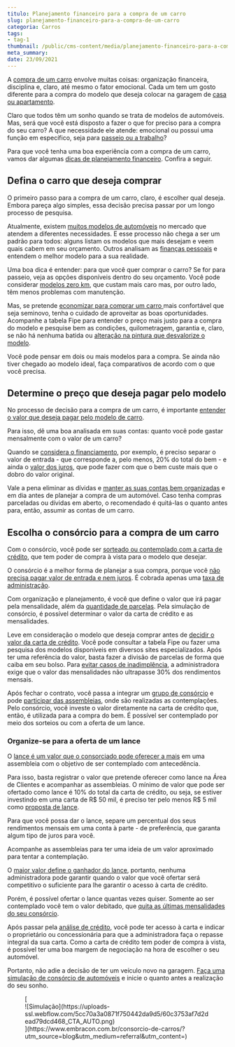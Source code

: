 ```yaml
---
titulo: Planejamento financeiro para a compra de um carro
slug: planejamento-financeiro-para-a-compra-de-um-carro
categoria: Carros
tags:
- tag-1
thumbnail: /public/cms-content/media/planejamento-financeiro-para-a-compra-de-um-carro.jpg
meta_summary: 
date: 23/09/2021
---
```

A [compra de um carro](https://www.embracon.com.br/blog/pensando-em-comprar-um-carro-saiba-o-que-levar-em-consideracao) envolve muitas coisas: organização financeira, disciplina e, claro, até mesmo o fator emocional. Cada um tem um gosto diferente para a compra do modelo que deseja colocar na garagem de [casa ou apartamento](https://www.embracon.com.br/blog/casa-ou-apartamento-qual-a-melhor-escolha-para-voce).

Claro que todos têm um sonho quando se trata de modelos de automóveis. Mas, será que você está disposto a fazer o que for preciso para a compra do seu carro? A que necessidade ele atende: emocional ou possui uma função em específico, seja para [passeio ou a trabalho](https://www.embracon.com.br/blog/carro-de-passeio-como-escolher-a-melhor-opcao)?

Para que você tenha uma boa experiência com a compra de um carro, vamos dar algumas [dicas de planejamento financeiro](https://www.embracon.com.br/blog/planejamento-financeiro-um-guia-para-as-financas-nao-sairem-de-controle). Confira a seguir.

Defina o carro que deseja comprar 
----------------------------------

O primeiro passo para a compra de um carro, claro, é escolher qual deseja. Embora pareça algo simples, essa decisão precisa passar por um longo processo de pesquisa.

Atualmente, existem [muitos modelos de automóveis](https://www.embracon.com.br/blog/os-4-modelos-de-carro-mais-esperados-para-2020) no mercado que atendem a diferentes necessidades. E esse processo não chega a ser um padrão para todos: alguns listam os modelos que mais desejam e veem quais cabem em seu orçamento. Outros analisam as [finanças pessoais](https://www.embracon.com.br/blog/financas-pessoais-o-que-e-vantagens-e-dicas-inovadoras) e entendem o melhor modelo para a sua realidade.

Uma boa dica é entender: para que você quer comprar o carro? Se for para passeio, veja as opções disponíveis dentro do seu orçamento. Você pode considerar [modelos zero km](https://www.embracon.com.br/blog/conquiste-seu-carro-zero-km-com-um-consorcio), que custam mais caro mas, por outro lado, têm menos problemas com manutenção.

Mas, se pretende [economizar para comprar um carro ](https://www.embracon.com.br/blog/como-comprar-um-carro-com-r-100-00-por-semana)mais confortável que seja seminovo, tenha o cuidado de aproveitar as boas oportunidades. Acompanhe a tabela Fipe para entender o preço mais justo para a compra do modelo e pesquise bem as condições, quilometragem, garantia e, claro, se não há nenhuma batida ou [alteração na pintura que desvalorize o modelo](https://www.embracon.com.br/blog/carro-seminovo-guia-completo-para-comprar).

Você pode pensar em dois ou mais modelos para a compra. Se ainda não tiver chegado ao modelo ideal, faça comparativos de acordo com o que você precisa.

Determine o preço que deseja pagar pelo modelo 
-----------------------------------------------

No processo de decisão para a compra de um carro, é importante [entender o valor que deseja pagar pelo modelo de carro](https://www.embracon.com.br/blog/saiba-qual-e-a-melhor-epoca-do-ano-para-comprar-um-carro-novo).

Para isso, dê uma boa analisada em suas contas: quanto você pode gastar mensalmente com o valor de um carro?

Quando se [considera o financiamento](https://www.embracon.com.br/blog/entenda-quais-sao-as-6-maiores-desvantagens-do-financiamento), por exemplo, é preciso separar o valor de entrada - que corresponde a, pelo menos, 20% do total do bem - e ainda o [valor dos juros](https://www.embracon.com.br/blog/como-os-juros-afetam-a-sua-vida), que pode fazer com que o bem custe mais que o dobro do valor original.

Vale a pena eliminar as dívidas e [manter as suas contas bem organizadas](https://www.embracon.com.br/blog/como-economizar-nas-contas-de-casa-em-tempos-de-crise-economica) e em dia antes de planejar a compra de um automóvel. Caso tenha compras parceladas ou dívidas em aberto, o recomendado é quitá-las o quanto antes para, então, assumir as contas de um carro.

Escolha o consórcio para a compra de um carro 
----------------------------------------------

Com o consórcio, você pode ser [sorteado ou contemplado com a carta de crédito](https://www.embracon.com.br/blog/quais-sao-as-formas-de-contemplacao), que tem poder de compra à vista para o modelo que desejar.

O consórcio é a melhor forma de planejar a sua compra, porque você [não precisa pagar valor de entrada e nem juros](https://www.embracon.com.br/blog/consorcio-nao-tem-juros-entenda). É cobrada apenas uma [taxa de administração](https://www.embracon.com.br/blog/como-funciona-a-taxa-de-administracao-de-um-consorcio).

Com organização e planejamento, é você que define o valor que irá pagar pela mensalidade, além da [quantidade de parcelas](https://www.embracon.com.br/conhecaoconsorcio/como-saber-quantas-parcelas-ja-paguei). Pela simulação de consórcio, é possível determinar o valor da carta de crédito e as mensalidades.

Leve em consideração o modelo que deseja comprar antes de [decidir o valor da carta de crédito](https://www.embracon.com.br/blog/o-que-e-a-carta-de-credito-como-funciona-e-como-usar). Você pode consultar a tabela Fipe ou fazer uma pesquisa dos modelos disponíveis em diversos sites especializados. Após ter uma referência do valor, basta fazer a divisão de parcelas de forma que caiba em seu bolso. Para [evitar casos de inadimplência](https://www.embracon.com.br/blog/nao-consigo-pagar-meu-consorcio-e-agora), a administradora exige que o valor das mensalidades não ultrapasse 30% dos rendimentos mensais.

Após fechar o contrato, você passa a integrar um [grupo de consórcio](https://www.embracon.com.br/conhecaoconsorcio/o-que-e-um-grupo-de-consorcio) e pode [participar das assembleias](https://www.embracon.com.br/blog/assembleia-de-consorcio-como-funciona), onde são realizadas as contemplações. Pelo consórcio, você investe o valor diretamente na carta de crédito que, então, é utilizada para a compra do bem. É possível ser contemplado por meio dos sorteios ou com a oferta de um lance.

### Organize-se para a oferta de um lance 

O [lance é um valor que o consorciado pode oferecer a mais](https://www.embracon.com.br/blog/como-fazer-oferta-de-lance-em-consorcio) em uma assembleia com o objetivo de ser contemplado com antecedência.

Para isso, basta registrar o valor que pretende oferecer como lance na Área de Clientes e acompanhar as assembleias. O mínimo de valor que pode ser ofertado como lance é 10% do total da carta de crédito, ou seja, se estiver investindo em uma carta de R$ 50 mil, é preciso ter pelo menos R$ 5 mil como [proposta de lance](https://www.embracon.com.br/blog/saiba-como-definir-o-valor-de-lance-para-ser-contemplado-mais-rapido).

Para que você possa dar o lance, separe um percentual dos seus rendimentos mensais em uma conta à parte - de preferência, que garanta algum tipo de juros para você.

Acompanhe as assembleias para ter uma ideia de um valor aproximado para tentar a contemplação.

O [maior valor define o ganhador do lance](https://www.embracon.com.br/blog/o-que-e-o-lance-livre), portanto, nenhuma administradora pode garantir quando o valor que você ofertar será competitivo o suficiente para lhe garantir o acesso à carta de crédito.

Porém, é possível ofertar o lance quantas vezes quiser. Somente ao ser contemplado você tem o valor debitado, que [quita as últimas mensalidades do seu consórcio](https://www.embracon.com.br/blog/como-quitar-a-cota-de-consorcio).

Após passar pela [análise de crédito](https://www.embracon.com.br/blog/como-funciona-a-analise-de-credito-no-consorcio), você pode ter acesso à carta e indicar o proprietário ou concessionária para que a administradora faça o repasse integral da sua carta. Como a carta de crédito tem poder de compra à vista, é possível ter uma boa margem de negociação na hora de escolher o seu automóvel.

Portanto, não adie a decisão de ter um veículo novo na garagem. [Faça uma simulação de consórcio de automóveis](https://www.embracon.com.br/consorcio-de-carros) e inicie o quanto antes a realização do seu sonho.

<figure class="w-richtext-figure-type-image w-richtext-align-center">[<div>![Simulação](https://uploads-ssl.webflow.com/5cc70a3a0871f750442da9d5/60c3753af7d2dead79dcd468_CTA_AUTO.png)</div>](https://www.embracon.com.br/consorcio-de-carros/?utm_source=blog&utm_medium=referral&utm_content=)</figure>
